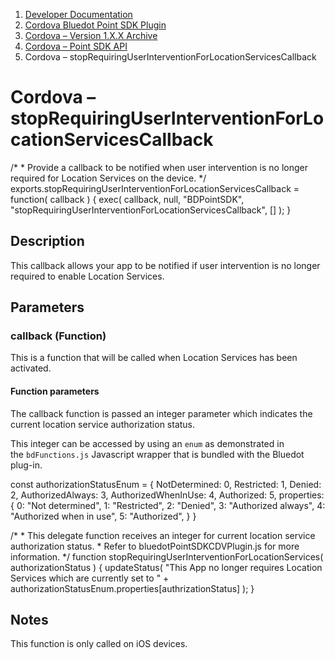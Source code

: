 1.  [Developer Documentation](https://docs.bluedot.io)
2.  [Cordova Bluedot Point SDK Plugin](https://docs.bluedot.io/cordova-bluedot-plug-in/)
3.  [Cordova – Version 1.X.X Archive](https://docs.bluedot.io/cordova-bluedot-plug-in/cordova-version-1-x-x-archive/)
4.  [Cordova – Point SDK API](https://docs.bluedot.io/cordova-bluedot-plug-in/cordova-version-1-x-x-archive/cordova-point-sdk-api/)
5.  Cordova – stopRequiringUserInterventionForLocationServicesCallback

Cordova – stopRequiringUserInterventionForLocationServicesCallback
==================================================================

/\*
 \*  Provide a callback to be notified when user intervention is no longer required for Location Services on the device.
 \*/
exports.stopRequiringUserInterventionForLocationServicesCallback \= function( callback )
{
    exec( callback, null, "BDPointSDK", "stopRequiringUserInterventionForLocationServicesCallback", \[\] );
}

Description
-----------

This callback allows your app to be notified if user intervention is no longer required to enable Location Services.

Parameters
----------

### callback (Function)

This is a function that will be called when Location Services has been activated.

#### Function parameters

The callback function is passed an integer parameter which indicates the current location service authorization status.

This integer can be accessed by using an `enum` as demonstrated in the `bdFunctions.js` Javascript wrapper that is bundled with the Bluedot plug-in.

const authorizationStatusEnum \=
{
    NotDetermined: 0,
    Restricted: 1,
    Denied: 2,
    AuthorizedAlways: 3,
    AuthorizedWhenInUse: 4,
    Authorized: 5,
    properties:
    {
        0: "Not determined",
        1: "Restricted",
        2: "Denied",
        3: "Authorized always",
        4: "Authorized when in use",
        5: "Authorized",
    }
}
      
/\*
 \*  This delegate function receives an integer for current location service authorization status.
 \*  Refer to bluedotPointSDKCDVPlugin.js for more information.
 \*/
function stopRequiringUserInterventionForLocationServices( authorizationStatus )
{
    updateStatus( "This App no longer requires Location Services which are currently set to " + authorizationStatusEnum.properties\[authrizationStatus\] );
}

Notes
-----

This function is only called on iOS devices.